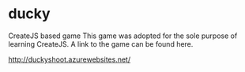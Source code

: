 # ducky
CreateJS based game
This game was adopted for the sole purpose of learning CreateJS. A link to the game can be found here.

http://duckyshoot.azurewebsites.net/
